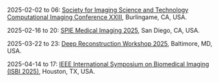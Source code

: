 2025-02-02 to 06: [Society for Imaging Science and Technology Computational Imaging Conference XXIII](https://imaging.org/IST/Conferences/EI/EI2025/Conference/C_COIMG.aspx "This conference explores computational imaging, focusing on algorithms for image reconstruction, enhancement, and analysis. Topics include machine learning for imaging, inverse problems, compressive sensing, and computational photography. It addresses applications in medical imaging, remote sensing, and computer vision, emphasizing innovative data-driven and model-based approaches."), Burlingame, CA, USA.

2025-02-16 to 20: [SPIE Medical Imaging 2025](https://spie.org/conferences-and-exhibitions/medical-imaging "This conference covers computational techniques in medical imaging. Topics include image processing, deep learning for diagnostics, and quantitative imaging. It explores applications in radiology, pathology, and neuroimaging, emphasizing advancements in image reconstruction, segmentation, and computer-aided diagnosis for precision medicine."), San Diego, CA, USA.

2025-03-22 to 23: [Deep Reconstruction Workshop 2025](https://aiai.jhu.edu/deep_reconstruction_workshop_2025/ "This workshop focuses on deep learning for image reconstruction, covering generative models, inverse problems, and neural network architectures. Topics include medical imaging, tomography, and super-resolution, emphasizing data-driven approaches to enhance reconstruction accuracy and computational efficiency."), Baltimore, MD, USA.

2025-04-14 to 17: [IEEE International Symposium on Biomedical Imaging (ISBI 2025)](https://biomedicalimaging.org/2025/ "ISBI 2025 explores biomedical imaging, focusing on computational techniques for image analysis and reconstruction. Topics include deep learning, image segmentation, and multimodal imaging, with applications in MRI, CT, and microscopy, emphasizing advancements in medical diagnostics and research."), Houston, TX, USA.

